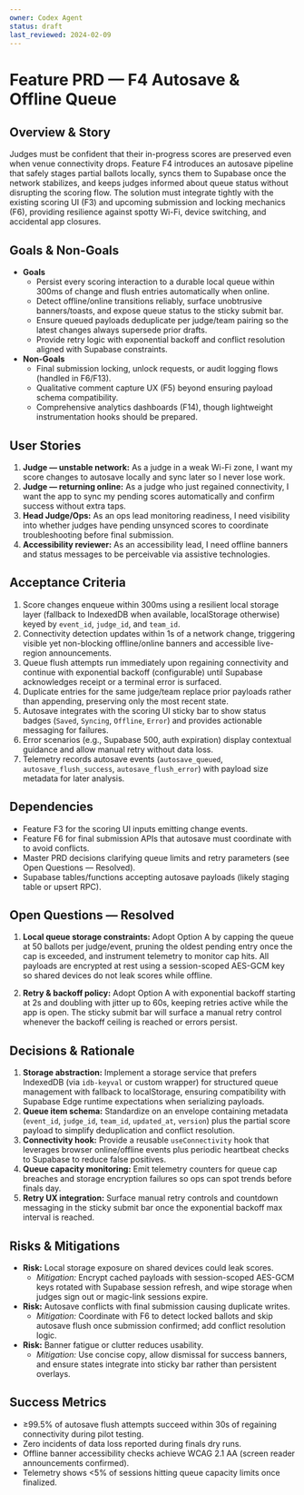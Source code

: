 ```yaml
---
owner: Codex Agent
status: draft
last_reviewed: 2024-02-09
---
```


# Feature PRD — F4 Autosave & Offline Queue

## Overview & Story
Judges must be confident that their in-progress scores are preserved even when venue connectivity drops. Feature F4 introduces an autosave pipeline that safely stages partial ballots locally, syncs them to Supabase once the network stabilizes, and keeps judges informed about queue status without disrupting the scoring flow. The solution must integrate tightly with the existing scoring UI (F3) and upcoming submission and locking mechanics (F6), providing resilience against spotty Wi-Fi, device switching, and accidental app closures.

## Goals & Non-Goals
- **Goals**
  - Persist every scoring interaction to a durable local queue within 300ms of change and flush entries automatically when online.
  - Detect offline/online transitions reliably, surface unobtrusive banners/toasts, and expose queue status to the sticky submit bar.
  - Ensure queued payloads deduplicate per judge/team pairing so the latest changes always supersede prior drafts.
  - Provide retry logic with exponential backoff and conflict resolution aligned with Supabase constraints.
- **Non-Goals**
  - Final submission locking, unlock requests, or audit logging flows (handled in F6/F13).
  - Qualitative comment capture UX (F5) beyond ensuring payload schema compatibility.
  - Comprehensive analytics dashboards (F14), though lightweight instrumentation hooks should be prepared.

## User Stories
1. **Judge — unstable network:** As a judge in a weak Wi-Fi zone, I want my score changes to autosave locally and sync later so I never lose work.
2. **Judge — returning online:** As a judge who just regained connectivity, I want the app to sync my pending scores automatically and confirm success without extra taps.
3. **Head Judge/Ops:** As an ops lead monitoring readiness, I need visibility into whether judges have pending unsynced scores to coordinate troubleshooting before final submission.
4. **Accessibility reviewer:** As an accessibility lead, I need offline banners and status messages to be perceivable via assistive technologies.

## Acceptance Criteria
1. Score changes enqueue within 300ms using a resilient local storage layer (fallback to IndexedDB when available, localStorage otherwise) keyed by `event_id`, `judge_id`, and `team_id`.
2. Connectivity detection updates within 1s of a network change, triggering visible yet non-blocking offline/online banners and accessible live-region announcements.
3. Queue flush attempts run immediately upon regaining connectivity and continue with exponential backoff (configurable) until Supabase acknowledges receipt or a terminal error is surfaced.
4. Duplicate entries for the same judge/team replace prior payloads rather than appending, preserving only the most recent state.
5. Autosave integrates with the scoring UI sticky bar to show status badges (`Saved`, `Syncing`, `Offline`, `Error`) and provides actionable messaging for failures.
6. Error scenarios (e.g., Supabase 500, auth expiration) display contextual guidance and allow manual retry without data loss.
7. Telemetry records autosave events (`autosave_queued`, `autosave_flush_success`, `autosave_flush_error`) with payload size metadata for later analysis.

## Dependencies
- Feature F3 for the scoring UI inputs emitting change events.
- Feature F6 for final submission APIs that autosave must coordinate with to avoid conflicts.
- Master PRD decisions clarifying queue limits and retry parameters (see Open Questions — Resolved).
- Supabase tables/functions accepting autosave payloads (likely staging table or upsert RPC).

## Open Questions — Resolved
1. **Local queue storage constraints:** Adopt Option A by capping the queue at 50 ballots per judge/event, pruning the oldest pending entry once the cap is exceeded, and instrument telemetry to monitor cap hits. All payloads are encrypted at rest using a session-scoped AES-GCM key so shared devices do not leak scores while offline.

2. **Retry & backoff policy:** Adopt Option A with exponential backoff starting at 2s and doubling with jitter up to 60s, keeping retries active while the app is open. The sticky submit bar will surface a manual retry control whenever the backoff ceiling is reached or errors persist.

## Decisions & Rationale
1. **Storage abstraction:** Implement a storage service that prefers IndexedDB (via `idb-keyval` or custom wrapper) for structured queue management with fallback to localStorage, ensuring compatibility with Supabase Edge runtime expectations when serializing payloads.
2. **Queue item schema:** Standardize on an envelope containing metadata (`event_id`, `judge_id`, `team_id`, `updated_at`, `version`) plus the partial score payload to simplify deduplication and conflict resolution.
3. **Connectivity hook:** Provide a reusable `useConnectivity` hook that leverages browser online/offline events plus periodic heartbeat checks to Supabase to reduce false positives.
4. **Queue capacity monitoring:** Emit telemetry counters for queue cap breaches and storage encryption failures so ops can spot trends before finals day.
5. **Retry UX integration:** Surface manual retry controls and countdown messaging in the sticky submit bar once the exponential backoff max interval is reached.

## Risks & Mitigations
- **Risk:** Local storage exposure on shared devices could leak scores.
  - *Mitigation:* Encrypt cached payloads with session-scoped AES-GCM keys rotated with Supabase session refresh, and wipe storage when judges sign out or magic-link sessions expire.
- **Risk:** Autosave conflicts with final submission causing duplicate writes.
  - *Mitigation:* Coordinate with F6 to detect locked ballots and skip autosave flush once submission confirmed; add conflict resolution logic.
- **Risk:** Banner fatigue or clutter reduces usability.
  - *Mitigation:* Use concise copy, allow dismissal for success banners, and ensure states integrate into sticky bar rather than persistent overlays.

## Success Metrics
- ≥99.5% of autosave flush attempts succeed within 30s of regaining connectivity during pilot testing.
- Zero incidents of data loss reported during finals dry runs.
- Offline banner accessibility checks achieve WCAG 2.1 AA (screen reader announcements confirmed).
- Telemetry shows <5% of sessions hitting queue capacity limits once finalized.

